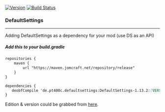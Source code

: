 [![Version](https://badgen.net/https/apiv1.jomcraft.net/stats/defaultsettings/endpoint?cache=3600)](https://gitlab.com/jomcraft-sources/defaultsettings) [![Build Status](https://gitlab.com/jomcraft-sources/defaultsettings/badges/master-1.13.2/pipeline.svg)](https://gitlab.com/jomcraft-sources/defaultsettings/tree/master-1.13.2)

### DefaultSettings

---

Adding DefaultSettings as a dependency for your mod (use DS as an API)

##### Add this to your build.gradle

```md
repositories {
    maven {
        url "https://maven.jomcraft.net/repository/release"
    }
}

dependencies {
   deobfCompile 'de.pt400c.defaultsettings:DefaultSettings-1.13.2:[VERSION]'
}
```

Edition & version could be grabbed from [here](https://maven.jomcraft.net/repository/release/de/pt400c/defaultsettings/).